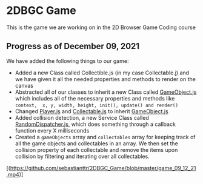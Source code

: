 # 2DBGC Game

This is the game we are working on in the 2D Browser Game Coding course

## Progress as of December 09, 2021

We have added the following things to our game: 

 - Added a new Class called Collectible.js (in my case Collect**a**ble.j) and we have given it all the needed properties and methods to render on the canvas  
 - Abstracted all of our classes to inherit a new Class called 
[GameObject.js](https://github.com/user/repo/blob/branch/other_file.md) which includes all of the necessary properties and methods like `context,  x, y, width, height, init(), update() and render()`
 - Changed [Player.js](https://github.com/sebastianttr/2DBGC_Game/blob/master/Objects/Player.js) and [Collectable.js](https://github.com/sebastianttr/2DBGC_Game/blob/master/Objects/Collectable.js) to inherit [GameObject.js](https://github.com/user/repo/blob/branch/other_file.md)
 - Added collision detection, a new Service Class called [RandomDispatcher.js](https://github.com/user/repo/blob/branch/other_file.md), which does something through a callback function every X milliseconds
 - Created a `gameObjects` array and `collectables` array for keeping track of all the game objects and collectables in an array. We then set the collision property of each collectable and remove the items upon collision by filtering and iterating over all collectables.

[(https://github.com/sebastianttr/2DBGC_Game/blob/master/game_09_12_21.mp4)]
